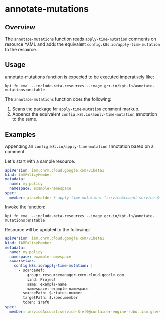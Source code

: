# annotate-mutations

## Overview

<!--mdtogo:Short-->

The `annotate-mutations` function reads `apply-time-mutation` comments on resource YAML and adds
the equivalent `config.k8s.io/apply-time-mutation` to the resource.

<!--mdtogo-->

<!--mdtogo:Long-->

## Usage

annotate-mutations function is expected to be executed imperatively like:

```shell
kpt fn eval --include-meta-resources --image gcr.io/kpt-fn/annotate-mutations:unstable
```

The `annotate-mutations` function does the following:

1.  Scans the package for `apply-time-mutation` comment markup.
2.  Appends the equivalent `config.k8s.io/apply-time-mutation` annotation to the same.

<!--mdtogo-->

## Examples

<!--mdtogo:Examples-->

Appending an `config.k8s.io/apply-time-mutation` annotation based on a comment.

Let's start with a sample resource.

```yaml
apiVersion: iam.cnrm.cloud.google.com/v1beta1
kind: IAMPolicyMember
metadata:
  name: my-policy
  namespace: example-namespace
spec:
  member: placeholder # apply-time-mutation: "serviceAccount:service-${resourcemanager.cnrm.cloud.google.com/namespaces/example-namespace/Project/example-name:$.status.number}@container-engine-robot.iam.gserviceaccount.com"
```

Invoke the function:

```shell
kpt fn eval --include-meta-resources --image gcr.io/kpt-fn/annotate-mutations:unstable
```

Resource will be updated to the following:

```yaml
apiVersion: iam.cnrm.cloud.google.com/v1beta1
kind: IAMPolicyMember
metadata:
  name: my-policy
  namespace: example-namespace
  annotations:
    config.k8s.io/apply-time-mutation: |
      - sourceRef:
          group: resourcemanager.cnrm.cloud.google.com
          kind: Project
          name: example-name
          namespace: example-namespace
        sourcePath: $.status.number
        targetPath: $.spec.member
        token: $ref0
spec:
  member: serviceAccount:service-$ref0@container-engine-robot.iam.gserviceaccount.com # apply-time-mutation: ...
```

<!--mdtogo-->
